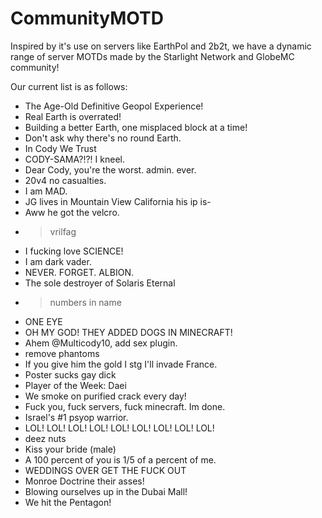 # CommunityMOTD
Inspired by it's use on servers like EarthPol and 2b2t, we have a dynamic range of server MOTDs made by the Starlight Network and GlobeMC community!

Our current list is as follows:
* The Age-Old Definitive Geopol Experience!
* Real Earth is overrated!
* Building a better Earth, one misplaced block at a time!
* Don't ask why there's no round Earth.
* In Cody We Trust
* CODY-SAMA?!?! I kneel.
* Dear Cody, you're the worst. admin. ever.
* 20v4 no casualties.
* I am MAD.
* JG lives in Mountain View California his ip is-
* Aww he got the velcro.
* >vrilfag
* I fucking love SCIENCE!
* I am dark vader.
* NEVER. FORGET. ALBION.
* The sole destroyer of Solaris Eternal
* >numbers in name
* ONE EYE
* OH MY GOD! THEY ADDED DOGS IN MINECRAFT!
* Ahem @Multicody10, add sex plugin.
* remove phantoms
* If you give him the gold I stg I'll invade France.
* Poster sucks gay dick
* Player of the Week: Daei
* We smoke on purified crack every day!
* Fuck you, fuck servers, fuck minecraft. Im done.
* Israel's #1 psyop warrior.
* LOL! LOL! LOL! LOL! LOL! LOL! LOL! LOL! LOL!
* deez nuts
* Kiss your bride (male)
* A 100 percent of you is 1/5 of a percent of me.
* WEDDINGS OVER GET THE FUCK OUT
* Monroe Doctrine their asses!
* Blowing ourselves up in the Dubai Mall!
* We hit the Pentagon!
